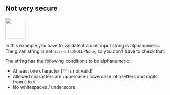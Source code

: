 ## Not very secure ##

<a href="https://www.codewars.com/kata/526dbd6c8c0eb53254000110"><img src="https://www.codewars.com/packs/assets/logo.61192cf7.svg" height="64" width="64" ></a>

In this example you have to validate if a user input string is alphanumeric. The given string is not ```nil/null/NULL/None```, so you don't have to check that.

The string has the following conditions to be alphanumeric:

* At least one character (```""``` is not valid)
* Allowed characters are uppercase / lowercase latin letters and digits from ```0``` to ```9```
* No whitespaces / underscore
